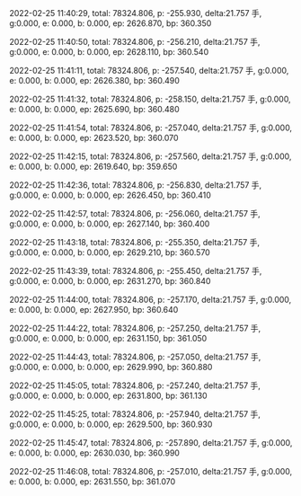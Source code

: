 2022-02-25 11:40:29, total: 78324.806, p: -255.930, delta:21.757 手, g:0.000, e: 0.000, b: 0.000, ep: 2626.870, bp: 360.350

2022-02-25 11:40:50, total: 78324.806, p: -256.210, delta:21.757 手, g:0.000, e: 0.000, b: 0.000, ep: 2628.110, bp: 360.540

2022-02-25 11:41:11, total: 78324.806, p: -257.540, delta:21.757 手, g:0.000, e: 0.000, b: 0.000, ep: 2626.380, bp: 360.490

2022-02-25 11:41:32, total: 78324.806, p: -258.150, delta:21.757 手, g:0.000, e: 0.000, b: 0.000, ep: 2625.690, bp: 360.480

2022-02-25 11:41:54, total: 78324.806, p: -257.040, delta:21.757 手, g:0.000, e: 0.000, b: 0.000, ep: 2623.520, bp: 360.070

2022-02-25 11:42:15, total: 78324.806, p: -257.560, delta:21.757 手, g:0.000, e: 0.000, b: 0.000, ep: 2619.640, bp: 359.650

2022-02-25 11:42:36, total: 78324.806, p: -256.830, delta:21.757 手, g:0.000, e: 0.000, b: 0.000, ep: 2626.450, bp: 360.410

2022-02-25 11:42:57, total: 78324.806, p: -256.060, delta:21.757 手, g:0.000, e: 0.000, b: 0.000, ep: 2627.140, bp: 360.400

2022-02-25 11:43:18, total: 78324.806, p: -255.350, delta:21.757 手, g:0.000, e: 0.000, b: 0.000, ep: 2629.210, bp: 360.570

2022-02-25 11:43:39, total: 78324.806, p: -255.450, delta:21.757 手, g:0.000, e: 0.000, b: 0.000, ep: 2631.270, bp: 360.840

2022-02-25 11:44:00, total: 78324.806, p: -257.170, delta:21.757 手, g:0.000, e: 0.000, b: 0.000, ep: 2627.950, bp: 360.640

2022-02-25 11:44:22, total: 78324.806, p: -257.250, delta:21.757 手, g:0.000, e: 0.000, b: 0.000, ep: 2631.150, bp: 361.050

2022-02-25 11:44:43, total: 78324.806, p: -257.050, delta:21.757 手, g:0.000, e: 0.000, b: 0.000, ep: 2629.990, bp: 360.880

2022-02-25 11:45:05, total: 78324.806, p: -257.240, delta:21.757 手, g:0.000, e: 0.000, b: 0.000, ep: 2631.800, bp: 361.130

2022-02-25 11:45:25, total: 78324.806, p: -257.940, delta:21.757 手, g:0.000, e: 0.000, b: 0.000, ep: 2629.500, bp: 360.930

2022-02-25 11:45:47, total: 78324.806, p: -257.890, delta:21.757 手, g:0.000, e: 0.000, b: 0.000, ep: 2630.030, bp: 360.990

2022-02-25 11:46:08, total: 78324.806, p: -257.010, delta:21.757 手, g:0.000, e: 0.000, b: 0.000, ep: 2631.550, bp: 361.070